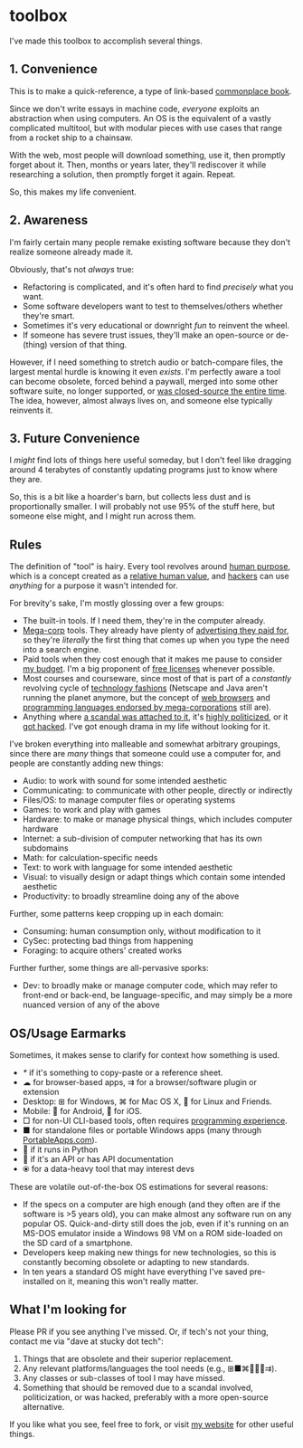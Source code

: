 # toolbox

I've made this toolbox to accomplish several things.

## 1. Convenience

This is to make a quick-reference, a type of link-based [commonplace book](https://en.wikipedia.org/wiki/Commonplace_book).

Since we don't write essays in machine code, _everyone_ exploits an abstraction when using computers. An OS is the equivalent of a vastly complicated multitool, but with modular pieces with use cases that range from a rocket ship to a chainsaw.

With the web, most people will download something, use it, then promptly forget about it. Then, months or years later, they'll rediscover it while researching a solution, then promptly forget it again. Repeat.

So, this makes my life convenient.

## 2. Awareness

I'm fairly certain many people remake existing software because they don't realize someone already made it.

Obviously, that's not _always_ true:

- Refactoring is complicated, and it's often hard to find _precisely_ what you want.
- Some software developers want to test to themselves/others whether they're smart.
- Sometimes it's very educational or downright _fun_ to reinvent the wheel.
- If someone has severe trust issues, they'll make an open-source or de-(thing) version of that thing.

However, if I need something to stretch audio or batch-compare files, the largest mental hurdle is knowing it even _exists_. I'm perfectly aware a tool can become obsolete, forced behind a paywall, merged into some other software suite, no longer supported, or [was closed-source the entire time](https://trendless.tech/floss). The idea, however, almost always lives on, and someone else typically reinvents it.

## 3. Future Convenience

I _might_ find lots of things here useful someday, but I don't feel like dragging around 4 terabytes of constantly updating programs just to know where they are.

So, this is a bit like a hoarder's barn, but collects less dust and is proportionally smaller. I will probably not use 95% of the stuff here, but someone else might, and I might run across them.

## Rules

The definition of "tool" is hairy. Every tool revolves around [human purpose](https://gainedin.site/purpose/), which is a concept created as a [relative human value](https://gainedin.site/values/), and [hackers](https://trendless.tech/hacking) can use _anything_ for a purpose it wasn't intended for.

For brevity's sake, I'm mostly glossing over a few groups:

- The built-in tools. If I need them, they're in the computer already.
- [Mega-corp](https://gainedin.site/groups-large) tools. They already have plenty of [advertising they paid for](https://notageni.us/marketing/), so they're _literally_ the first thing that comes up when you type the need into a search engine.
- Paid tools when they cost enough that it makes me pause to consider [my budget](https://adequate.life/money-3/). I'm a big proponent of [free licenses](https://trendless.tech/floss/) whenever possible.
- Most courses and courseware, since most of that is part of a _constantly_ revolving cycle of [technology fashions](https://trendless.tech/trends/) (Netscape and Java aren't running the planet anymore, but the concept of [web browsers](https://trendless.tech/web-dev/) and [programming languages endorsed by mega-corporations](https://trendless.tech/langs/) still are).
- Anything where [a scandal was attached to it](https://trendless.tech/faang), it's [highly politicized](https://gainedin.site/conservative-liberal), or it [got hacked](https://trendless.tech/hacking). I've got enough drama in my life without looking for it.

I've broken everything into malleable and somewhat arbitrary groupings, since there are _many_ things that someone could use a computer for, and people are constantly adding new things:

- Audio: to work with sound for some intended aesthetic
- Communicating: to communicate with other people, directly or indirectly
- Files/OS: to manage computer files or operating systems
- Games: to work and play with games
- Hardware: to make or manage physical things, which includes computer hardware
- Internet: a sub-division of computer networking that has its own subdomains
- Math: for calculation-specific needs
- Text: to work with language for some intended aesthetic
- Visual: to visually design or adapt things which contain some intended aesthetic
- Productivity: to broadly streamline doing any of the above

Further, some patterns keep cropping up in each domain:

- Consuming: human consumption only, without modification to it
- CySec: protecting bad things from happening
- Foraging: to acquire others' created works

Further further, some things are all-pervasive sporks:

- Dev: to broadly make or manage computer code, which may refer to front-end or back-end, be language-specific, and may simply be a more nuanced version of any of the above

## OS/Usage Earmarks

Sometimes, it makes sense to clarify for context how something is used.

- _*_ if it's something to copy-paste or a reference sheet.
- ☁ for browser-based apps, ⇉ for a browser/software plugin or extension
- Desktop: ⊞ for Windows, ⌘ for Mac OS X, 🐧 for Linux and Friends.
- Mobile: 🤖 for Android, 🍎 for iOS.
- □ for non-UI CLI-based tools, often requires [programming experience](https://trendless.tech/prog-basics).
- ■ for standalone files or portable Windows apps (many through [PortableApps.com](https://portableapps.com/)).
- 🐍 if it runs in Python
- 🔌 if it's an API or has API documentation
- ⦿ for a data-heavy tool that may interest devs

These are volatile out-of-the-box OS estimations for several reasons:

- If the specs on a computer are high enough (and they often are if the software is >5 years old), you can make almost any software run on any popular OS. Quick-and-dirty still does the job, even if it's running on an MS-DOS emulator inside a Windows 98 VM on a ROM side-loaded on the SD card of a smartphone.
- Developers keep making new things for new technologies, so this is constantly becoming obsolete or adapting to new standards.
- In ten years a standard OS might have everything I've saved pre-installed on it, meaning this won't really matter.

## What I'm looking for

Please PR if you see anything I've missed. Or, if tech's not your thing, contact me via "dave at stucky dot tech":

1. Things that are obsolete and their superior replacement.
2. Any relevant platforms/languages the tool needs (e.g., ⊞■⌘🐧🍎🤖⇉).
3. Any classes or sub-classes of tool I may have missed.
4. Something that should be removed due to a scandal involved, politicization, or was hacked, preferably with a more open-source alternative.

If you like what you see, feel free to fork, or visit [my website](https://stucky.tech) for other useful things.
